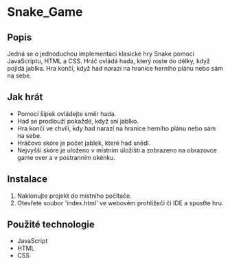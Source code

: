 # Snake_Game

## Popis
Jedná se o jednoduchou implementaci klasické hry Snake pomocí JavaScriptu, HTML a CSS. Hráč ovládá hada, který roste do délky, když pojídá jablka. Hra končí, když had narazí na hranice herního plánu nebo sám na sebe.

## Jak hrát
- Pomocí šipek ovládejte směr hada.
- Had se prodlouží pokaždé, když sní jablko.
- Hra končí ve chvíli, kdy had narazí na hranice herního plánu nebo sám na sebe.
- Hráčovo skóre je počet jablek, které had snědl.
- Nejvyšší skóre je uloženo v místním úložišti a zobrazeno na obrazovce game over a v postranním okénku.

## Instalace
1. Naklonujte projekt do místního počítače.
2. Otevřete soubor 'index.html' ve webovém prohlížeči či IDE a spusťte hru.

## Použité technologie
- JavaScript
- HTML
- CSS